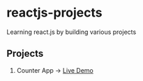 # reactjs-projects
Learning react.js by building various projects

## Projects
1. Counter App -> <a href="https://counter-app-dkp.vercel.app/" target="_blank">Live Demo</a>